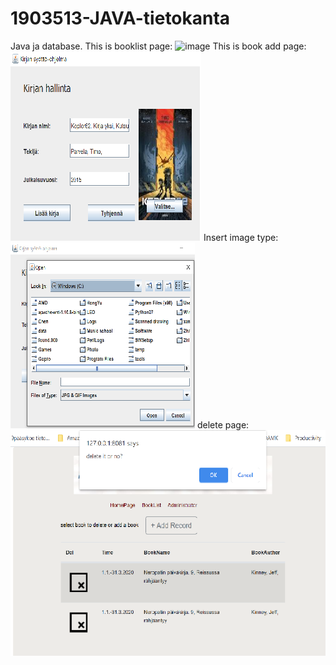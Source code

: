 # 1903513-JAVA-tietokanta
Java ja database.
This is booklist page:
![image](https://https://github.com/github1903513/1903513-JAVA-tietokanta/blob/main/img/booklist.png)
This is book add page:
![image](https://github.com/github1903513/1903513-JAVA-tietokanta/blob/main/img/add1.png)
Insert image type:
![image](https://github.com/github1903513/1903513-JAVA-tietokanta/blob/main/img/add.png)
delete page:
![image](https://github.com/github1903513/1903513-JAVA-tietokanta/blob/main/img/del.png)
